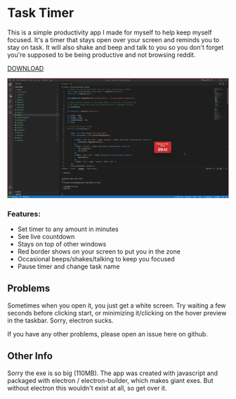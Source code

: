 # Task Timer

This is a simple productivity app I made for myself to help keep myself focused. It's a timer that stays open over your screen and reminds you to stay on task. It will also shake and beep and talk to you so you don't forget you're supposed to be being productive and not browsing reddit.

[DOWNLOAD](https://github.com/skeddles/task-timer/releases/tag/v1)

![alt text](screenshot.png)


### Features:
- Set timer to any amount in minutes
- See live countdown
- Stays on top of other windows
- Red border shows on your screen to put you in the zone
- Occasional beeps/shakes/talking to keep you focused
- Pause timer and change task name

## Problems

Sometimes when you open it, you just get a white screen. Try waiting a few seconds before clicking start, or minimizing it/clicking on the hover preview in the taskbar. Sorry, electron sucks.

If you have any other problems, please open an issue here on github.

## Other Info

Sorry the exe is so big (110MB). The app was created with javascript and packaged with electron / electron-builder, which makes giant exes. But without electron this wouldn't exist at all, so get over it.


